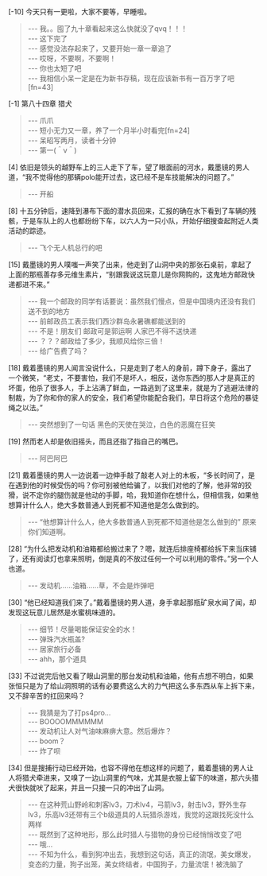 
[-10] 今天只有一更啦，大家不要等，早睡啦。
>--- 我。。囤了九十章看起来这么快就没了qvq！！！<br>
>--- 这下完了<br>
>--- 感觉没法存起来了，又要开始一章一章追了<br>
>--- 哎呀，不要啊，不要啊！<br>
>--- 你也太短了吧<br>
>--- 我相信小呆一定是在为新书存稿，现在应该新书有一百万字了吧[fn=43]<br>

[-1] 第八十四章 猎犬
>--- 爪爪<br>
>--- 短小无力又一章，养了一个月半小时看完[fn=24]<br>
>--- 呆昭写两月，读者十分钟<br>
>--- 第一(＾ν＾)<br>

[4] 依旧是领头的越野车上的三人走下了车，望了眼面前的河水，戴墨镜的男人道，“我不觉得他的那辆polo能开过去，这已经不是车技能解决的问题了。”
>--- 开船<br>

[8] 十五分钟后，速降到瀑布下面的潜水员回来，汇报的确在水下看到了车辆的残骸，于是车队上的人也都纷纷下车，以六人为一只小队，开始仔细搜查起附近人类活动的踪迹。
>--- 飞个无人机总行的吧<br>

[15] 戴墨镜的男人噗嗤一声笑了出来，他走到了山洞中央的那张石桌前，拿起了上面的那瓶善存多元维生素片，“别跟我说这玩意儿是你网购的，这鬼地方邮政快递都进不来。”
>--- 我一个邮政的同学有话要说：虽然我们慢点，但是中国境内还没有我们送不到的地方<br>
>--- 前邮政员工表示我们西沙群岛永暑礁都能送到的<br>
>--- 不是！朋友们 邮政可是郭运啊  人家巴不得不送快递<br>
>--- ？？？邮政给了多少，我顺风给你三倍！<br>
>--- 给广告费了吗？<br>

[18] 戴着墨镜的男人闻言没说什么，只是走到了老人的身前，蹲下身子，露出了一个微笑，“老丈，不要害怕，我们不是坏人，相反，送你东西的那人才是真正的坏蛋，他杀了很多人，手上沾满了鲜血，一路逃到了这里来，就是为了逃避法律的制裁，为了你和你的家人的安全，我们希望你能配合我们，早日将这个危险的暴徒绳之以法。”
>--- 突然想到了一句话
黑色的天使在哭泣，白色的恶魔在狂笑<br>

[19] 然而老人却是依旧摇头，而且还指了指自己的嘴巴。
>--- 阿巴阿巴<br>

[21] 戴着墨镜的男人一边说着一边伸手敲了敲老人对上的木板，“多长时间了，是在遇到他的时候受伤的吗？你可别被他给骗了，以我们对他的了解，他非常的狡猾，说不定你的腿伤就是他动的手脚，哈，我知道你在想什么，但相信我，如果他想算计什么人，绝大多数普通人到死都不知道他是怎么做到的。
>--- “他想算计什么人，绝大多数普通人到死都不知道他是怎么做到的”
原来你们知道啊。<br>

[28] “为什么把发动机和油箱都给搬过来了？嗯，就连后排座椅都给拆下来当床铺了，还有阅读灯也拿来照明，倒是真的不放过任何一个可以利用的零件。”另一个人也道。
>--- 发动机……油箱……草，不会是炸弹吧<br>

[30] “他已经知道我们来了。”戴着墨镜的男人道，身手拿起那瓶矿泉水闻了闻，却发现这玩意儿居然是水蜜桃味道的。
>--- 细节！尽量喝能保证安全的水！<br>
>--- 弹珠汽水瓶盖?<br>
>--- 居家旅行必备<br>
>--- ahh，那个道具<br>

[33] 不过说完后他又看了眼山洞里的那台发动机和油箱，他有点想不明白，如果张恒只是为了给山洞照明的话有必要费这么大的力气把这么多东西从车上拆下来，又不辞辛苦的扛回来吗？
>--- 我猜是为了打ps4pro…<br>
>--- BOOOOMMMMMM<br>
>--- 发动机让人对气油味麻痹大意。然后爆炸？<br>
>--- boom？<br>
>--- 炸了呗<br>

[34] 但是搜捕行动已经开始，也容不得他在想这样的问题了，戴着墨镜的男人让人将猎犬牵进来，又嗅了一边山洞里的气味，尤其是衣服上留下的味道，那六头猎犬很快就吠了起来，并且一只接一只的冲出了山洞。
>--- 在这种荒山野岭和刺客lv3，刀术lv4，弓箭lv3，射击lv3，野外生存lv3，乐高lv3还带有三个b级道具的人玩猎杀游戏，我觉的这跟找死没什么两样<br>
>--- 既然到了这种地形，那么此时猎人与猎物的身份已经悄悄改变了吧<br>
>--- 哦…<br>
>--- 不知为什么，看到狗冲出去，我想到这句话，真正的流氓，美女爆发，变态的力量，狗子出笼，美女终结者，中国狗子，力量流氓！被洗脑了<br>
